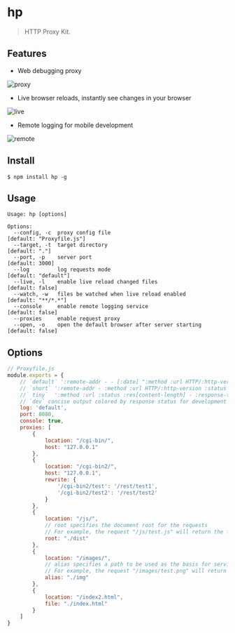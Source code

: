 # hp
> HTTP Proxy Kit.

## Features
* Web debugging proxy

![proxy](https://cloud.githubusercontent.com/assets/677114/3661636/a0ade6d4-11c2-11e4-9200-de11a200789e.png)

* Live browser reloads, instantly see changes in your browser

![live](https://cloud.githubusercontent.com/assets/677114/3662271/4d58abe8-11c9-11e4-91d7-7f80d0e8d17f.gif)

* Remote logging for mobile development

![remote](https://cloud.githubusercontent.com/assets/677114/3661598/30b34d2e-11c2-11e4-9b29-6230fc44d96d.png)

## Install
```shell
$ npm install hp -g
```

## Usage
```shelll
Usage: hp [options]

Options:
  --config, -c  proxy config file                               [default: "Proxyfile.js"]
  --target, -t  target directory                                [default: "."]
  --port, -p    server port                                     [default: 3000]
  --log         log requests mode                               [default: "default"]
  --live, -l    enable live reload changed files                [default: false]
  --watch, -w   files be watched when live reload enabled       [default: "**/*.*"]
  --console     enable remote logging service                   [default: false]
  --proxies     enable request proxy
  --open, -o    open the default browser after server starting  [default: false]
```

## Options

```js
// Proxyfile.js
module.exports = {
    // `default` ':remote-addr - - [:date] ":method :url HTTP/:http-version" :status :res[content-length] ":referrer" ":user-agent"'
    // `short` ':remote-addr - :method :url HTTP/:http-version :status :res[content-length] - :response-time ms'
    //` tiny`  ':method :url :status :res[content-length] - :response-time ms'
    // `dev` concise output colored by response status for development use
    log: 'default',
    port: 8080,
    console: true,
    proxies: [
        {
            location: "/cgi-bin/",
            host: "127.0.0.1"
        },
        {
            location: "/cgi-bin2/",
            host: "127.0.0.1",
            rewrite: {
                '/cgi-bin2/test': '/rest/test1',
                '/cgi-bin2/test2': '/rest/test2'
            }
        },
        {
            location: "/js/",
            // root specifies the document root for the requests
            // For example, the request "/js/test.js" will return the file "./dist/js/test.js".
            root: "./dist"
        },
        {
            location: "/images/",
            // alias specifies a path to be used as the basis for serving requests for the indicated location
            // For example, the request "/images/test.png" will return the file "./img/test.png".
            alias: "./img"
        },
        {
            location: "/index2.html",
            file: "./index.html"
        }
    ]
}
```
